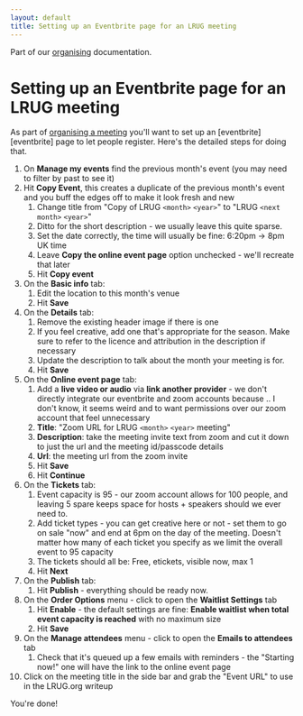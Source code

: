 ```yaml
---
layout: default
title: Setting up an Eventbrite page for an LRUG meeting
---
```


Part of our [organising](/organising) documentation.

# Setting up an Eventbrite page for an LRUG meeting

As part of [organising a meeting](/organising/organising-a-meeting) you'll want to set up an [eventbrite][eventbrite] page to let people register.  Here's the detailed steps for doing that.

1. On **Manage my events** find the previous month's event (you may need to filter by past to see it)
2. Hit **Copy Event**, this creates a duplicate of the previous month's event and you buff the edges off to make it look fresh and new
   1. Change title from "Copy of LRUG `<month>` `<year>`" to "LRUG `<next month>` `<year>`"
   2. Ditto for the short description - we usually leave this quite sparse.
   3. Set the date correctly, the time will usually be fine: 6:20pm -> 8pm UK time
   4. Leave **Copy the online event page** option unchecked - we'll recreate that later
   5. Hit **Copy event**
3. On the **Basic info** tab:
   1. Edit the location to this month's venue
   2. Hit **Save**
4. On the **Details** tab:
   1. Remove the existing header image if there is one
   2. If you feel creative, add one that's appropriate for the season.  Make sure to refer to the licence and attribution in the description if necessary
   3. Update the description to talk about the month your meeting is for.
   4. Hit **Save**
5. On the **Online event page** tab:
   1. Add a **live video or audio** via **link another provider** - we don't directly integrate our eventbrite and zoom accounts because .. I don't know, it seems weird and to want permissions over our zoom account that feel unnecessary
   2. **Title**: "Zoom URL for LRUG `<month>` `<year>` meeting"
   3. **Description**: take the meeting invite text from zoom and cut it down to just the url and the meeting id/passcode details
   4. **Url**: the meeting url from the zoom invite
   5. Hit **Save**
   6. Hit **Continue**
6. On the **Tickets** tab:
   1. Event capacity is 95 - our zoom account allows for 100 people, and leaving 5 spare keeps space for hosts + speakers should we ever need to.
   2. Add ticket types - you can get creative here or not - set them to go on sale "now" and end at 6pm on the day of the meeting.  Doesn't matter how many of each ticket you specify as we limit the overall event to 95 capacity
   3. The tickets should all be: Free, etickets, visible now, max 1
   4. Hit **Next**
7. On the **Publish** tab:
   1. Hit **Publish** - everything should be ready now.
8. On the **Order Options** menu - click to open the **Waitlist Settings** tab
   1. Hit **Enable** - the default settings are fine: **Enable waitlist when total event capacity is reached** with no maximum size
   2. Hit **Save**
9. On the **Manage attendees** menu - click to open the **Emails to attendees** tab
   1. Check that it's queued up a few emails with reminders - the "Starting now!" one will have the link to the online event page
10. Click on the meeting title in the side bar and grab the "Event URL" to use in the LRUG.org writeup

You're done!


